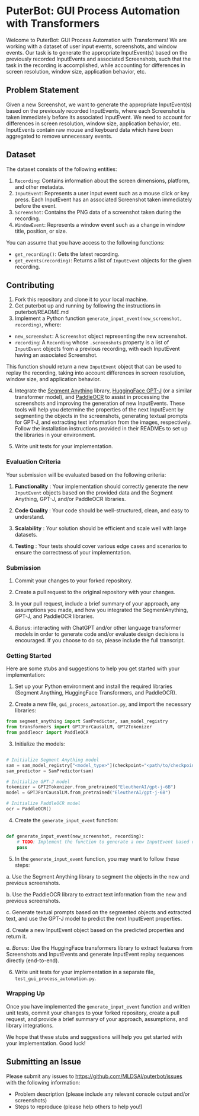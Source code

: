 # PuterBot: GUI Process Automation with Transformers

Welcome to PuterBot: GUI Process Automation with Transformers! We are working with a dataset of user input events, screenshots, and window events. Our task is to generate the appropriate InputEvent(s) based on the previously recorded InputEvents and associated Screenshots, such that the task in the recording is accomplished, while accounting for differences in screen resolution, window size, application behavior, etc.

## Problem Statement

Given a new Screenshot, we want to generate the appropriate InputEvent(s) based on the previously recorded InputEvents, where each Screenshot is taken immediately before its associated InputEvent. We need to account for differences in screen resolution, window size, application behavior, etc. InputEvents contain raw mouse and keyboard data which have been aggregated to remove unnecessary events.

## Dataset

The dataset consists of the following entities: 
1. `Recording`: Contains information about the screen dimensions, platform, and other metadata. 
2. `InputEvent`: Represents a user input event such as a mouse click or key press. Each InputEvent has an associated Screenshot taken immediately before the event. 
3. `Screenshot`: Contains the PNG data of a screenshot taken during the recording. 
4. `WindowEvent`: Represents a window event such as a change in window title, position, or size.

You can assume that you have access to the following functions: 
- `get_recording()`: Gets the latest recording. 
- `get_events(recording)`: Returns a list of `InputEvent` objects for the given recording.

## Contributing 

1. Fork this repository and clone it to your local machine. 
2. Get puterbot up and running by following the instructions in puterbot/README.md
3. Implement a Python function `generate_input_event(new_screenshot, recording)`, where:
- `new_screenshot`: A `Screenshot` object representing the new screenshot. 
- `recording`: A `Recording` whose `.screenshots` property is a list of `InputEvent` objects from a previous recording, with each InputEvent having an associated Screenshot.

This function should return a new `InputEvent` object that can be used to replay the recording, taking into account differences in screen resolution, window size, and application behavior.

4. Integrate the [Segment Anything](https://github.com/facebookresearch/segment-anything)  library, [HuggingFace GPT-J](https://huggingface.co/transformers/model_doc/gptj.html)  (or a similar transformer model), and [PaddleOCR](https://github.com/PaddlePaddle/PaddleOCR)  to assist in processing the screenshots and improving the generation of new InputEvents. These tools will help you determine the properties of the next InputEvent by segmenting the objects in the screenshots, generating textual prompts for GPT-J, and extracting text information from the images, respectively. Follow the installation instructions provided in their READMEs to set up the libraries in your environment.

5. Write unit tests for your implementation.

### Evaluation Criteria

Your submission will be evaluated based on the following criteria: 

1. **Functionality** : Your implementation should correctly generate the new `InputEvent` objects based on the provided data and the Segment Anything, GPT-J, and/or PaddleOCR libraries. 

2. **Code Quality** : Your code should be well-structured, clean, and easy to understand. 

3. **Scalability** : Your solution should be efficient and scale well with large datasets. 

4. **Testing** : Your tests should cover various edge cases and scenarios to ensure the correctness of your implementation.

### Submission

1. Commit your changes to your forked repository.

2. Create a pull request to the original repository with your changes.

3. In your pull request, include a brief summary of your approach, any assumptions you made, and how you integrated the SegmentAnything, GPT-J, and PaddleOCR libraries.

4. *Bonus*: interacting with ChatGPT and/or other language transformer models in order to generate code and/or evaluate design decisions is encouraged. If you choose to do so, please include the full transcript.

### Getting Started

Here are some stubs and suggestions to help you get started with your implementation: 

1. Set up your Python environment and install the required libraries (Segment Anything, HuggingFace Transformers, and PaddleOCR). 

2. Create a new file, `gui_process_automation.py`, and import the necessary libraries:

```python
from segment_anything import SamPredictor, sam_model_registry
from transformers import GPTJForCausalLM, GPT2Tokenizer
from paddleocr import PaddleOCR
```


3. Initialize the models:

```python

# Initialize Segment Anything model
sam = sam_model_registry["<model_type>"](checkpoint="<path/to/checkpoint>")
sam_predictor = SamPredictor(sam)

# Initialize GPT-J model
tokenizer = GPT2Tokenizer.from_pretrained("EleutherAI/gpt-j-6B")
model = GPTJForCausalLM.from_pretrained("EleutherAI/gpt-j-6B")

# Initialize PaddleOCR model
ocr = PaddleOCR()
```

 
4. Create the `generate_input_event` function:

```python

def generate_input_event(new_screenshot, recording):
    # TODO: Implement the function to generate a new InputEvent based on the new Screenshot and the previous Recording
    pass
```

 
5. In the `generate_input_event` function, you may want to follow these steps:

a. Use the Segment Anything library to segment the objects in the new and previous screenshots.

b. Use the PaddleOCR library to extract text information from the new and previous screenshots.

c. Generate textual prompts based on the segmented objects and extracted text, and use the GPT-J model to predict the next InputEvent properties.

d. Create a new InputEvent object based on the predicted properties and return it. 

e. *Bonus*: Use the HuggingFace transformers library to extract features from Screenshots and InputEvents and generate InputEvent replay sequences directly (end-to-end).

6. Write unit tests for your implementation in a separate file, `test_gui_process_automation.py`.

### Wrapping Up

Once you have implemented the `generate_input_event` function and written unit tests, commit your changes to your forked repository, create a pull request, and provide a brief summary of your approach, assumptions, and library integrations.

We hope that these stubs and suggestions will help you get started with your implementation. Good luck!

## Submitting an Issue

Please submit any issues to https://github.com/MLDSAI/puterbot/issues with the
following information:

- Problem description (please include any relevant console output and/or screenshots)
- Steps to reproduce (please help others to help you!)
